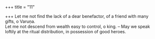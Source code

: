 +++
title = "11"

+++
Let me not find the lack of a dear benefactor, of a friend with many  gifts, o Varuṇa.  
Let me not descend from wealth easy to control, o king. – May we  speak loftily at the ritual distribution, in possession of good heroes. 